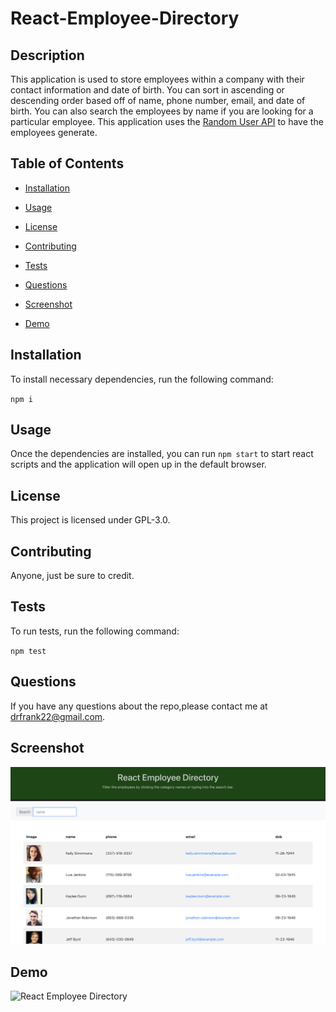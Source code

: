 # React-Employee-Directory

## Description

This application is used to store employees within a company with their contact information and date of birth. You can sort in ascending or descending order based off of name, phone number, email, and date of birth. You can also search the employees by name if you are looking for a particular employee. This application uses the [Random User API](https://randomuser.me/) to have the employees generate.

## Table of Contents 

* [Installation](#installation)

* [Usage](#usage)

* [License](#license)

* [Contributing](#contributing)

* [Tests](#tests)

* [Questions](#questions)

* [Screenshot](#screenshot)

* [Demo](#demo)

## Installation

To install necessary dependencies, run the following command:

`
npm i
`

## Usage

Once the dependencies are installed, you can run `npm start` to start react scripts and the application will open up in the default browser.

## License

This project is licensed under GPL-3.0.
  
## Contributing

Anyone, just be sure to credit.

## Tests

To run tests, run the following command:

`
npm test
`

## Questions

If you have any questions about the repo,please contact me at drfrank22@gmail.com.

## Screenshot

![React Employee Directory](./public/assets/ss.png)

## Demo

![React Employee Directory](./public/assets/demo.gif)